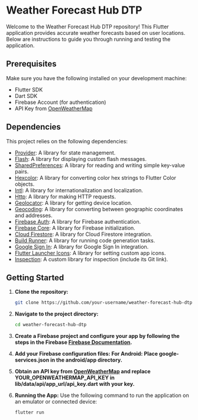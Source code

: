# Weather Forecast Hub DTP

Welcome to the Weather Forecast Hub DTP repository! This Flutter application provides accurate weather forecasts based on user locations. Below are instructions to guide you through running and testing the application.

## Prerequisites

Make sure you have the following installed on your development machine:

- Flutter SDK
- Dart SDK
- Firebase Account (for authentication)
- API Key from [OpenWeatherMap](https://openweathermap.org/)

## Dependencies

This project relies on the following dependencies:

- [Provider](https://pub.dev/packages/provider): A library for state management.
- [Flash](https://pub.dev/packages/flash): A library for displaying custom flash messages.
- [SharedPreferences](https://pub.dev/packages/shared_preferences): A library for reading and writing simple key-value pairs.
- [Hexcolor](https://pub.dev/packages/hexcolor): A library for converting color hex strings to Flutter Color objects.
- [Intl](https://pub.dev/packages/intl): A library for internationalization and localization.
- [Http](https://pub.dev/packages/http): A library for making HTTP requests.
- [Geolocator](https://pub.dev/packages/geolocator): A library for getting device location.
- [Geocoding](https://pub.dev/packages/geocoding): A library for converting between geographic coordinates and addresses.
- [Firebase Auth](https://pub.dev/packages/firebase_auth): A library for Firebase authentication.
- [Firebase Core](https://pub.dev/packages/firebase_core): A library for Firebase initialization.
- [Cloud Firestore](https://pub.dev/packages/cloud_firestore): A library for Cloud Firestore integration.
- [Build Runner](https://pub.dev/packages/build_runner): A library for running code generation tasks.
- [Google Sign In](https://pub.dev/packages/google_sign_in): A library for Google Sign In integration.
- [Flutter Launcher Icons](https://pub.dev/packages/flutter_launcher_icons): A library for setting custom app icons.
- [Inspection](https://pub.dev/packages/inspection): A custom library for inspection (include its Git link).

## Getting Started

1. **Clone the repository:**

   ```bash
   git clone https://github.com/your-username/weather-forecast-hub-dtp.git

2. **Navigate to the project directory:**

   ```bash
   cd weather-forecast-hub-dtp


3. **Create a Firebase project and configure your app by following the steps in the Firebase [Firebase Documentation](https://firebase.google.com/docs/flutter/setup?hl=id&platform=android).**


4. **Add your Firebase configuration files: For Android: Place google-services.json in the android/app directory.**

5. **Obtain an API key from [OpenWeatherMap](https://openweathermap.org/) and replace YOUR_OPENWEATHERMAP_API_KEY in lib/data/api/app_url/api_key.dart with your key.**

6. **Running the App:**
Use the following command to run the application on an emulator or connected device:

   ```bash
   flutter run

